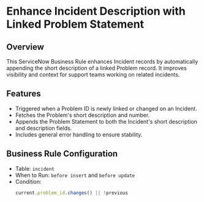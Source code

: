 # Enhance Incident Description with Linked Problem Statement

## Overview
This ServiceNow Business Rule enhances Incident records by automatically appending the short description of a linked Problem record. It improves visibility and context for support teams working on related incidents.

## Features
- Triggered when a Problem ID is newly linked or changed on an Incident.
- Fetches the Problem's short description and number.
- Appends the Problem Statement to both the Incident's short description and description fields.
- Includes general error handling to ensure stability.

## Business Rule Configuration
- Table: `incident`
- When to Run: `before insert` and `before update`
- Condition: 
  ```javascript
  current.problem_id.changes() || !previous
